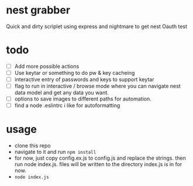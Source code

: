 # nest grabber
Quick and dirty scriplet using express and nightmare to get nest Oauth test

# todo 
- [ ] Add more possible actions
- [ ] Use keytar or something to do pw & key cacheing
- [ ] interactive entry of passwords and keys to support keytar 
- [ ] flag to run in interactive / browse mode where you 
can navigate nest data model and get any data you want.
- [ ] options to save images to different paths for automation.
- [ ] find a node .eslintrc i like for autoformatting

# usage
- clone this repo
- navigate to it and run `npm install`
- for now, just copy config.ex.js to config.js and replace the strings. then run node index.js. files will be written to the directory index.js is in for now.
- `node index.js`
